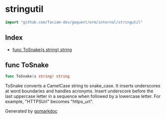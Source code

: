 <!-- Code generated by gomarkdoc. DO NOT EDIT -->

# stringutil

```go
import "github.com/faciam-dev/goquent/orm/internal/stringutil"
```

## Index

- [func ToSnake\(s string\) string](<#ToSnake>)


<a name="ToSnake"></a>
## func ToSnake

```go
func ToSnake(s string) string
```

ToSnake converts a CamelCase string to snake\_case. It inserts underscores at word boundaries and handles acronyms. Insert underscore before the last uppercase letter in a sequence when followed by a lowercase letter. For example, "HTTPSUrl" becomes "https\_url".

Generated by [gomarkdoc](<https://github.com/princjef/gomarkdoc>)
